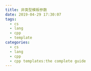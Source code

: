 ```yaml
---
title: 非类型模板参数
date: 2019-04-29 17:30:07
tags:
  - cs
  - lang
  - cpp
  - template
categories:
  - cs
  - lang
  - cpp
  - cpp templates:the complete guide
---
```

